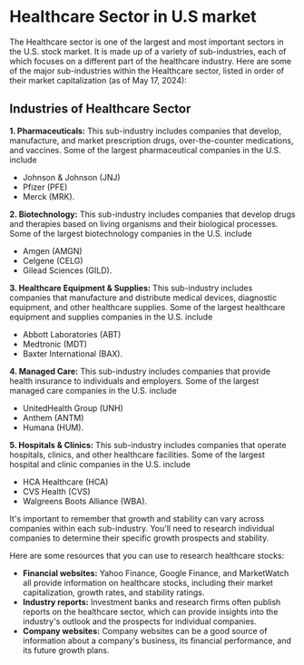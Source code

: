 # Healthcare Sector in U.S market

The Healthcare sector is one of the largest and most important sectors in the U.S. stock market. It is made up of a variety of sub-industries, each of which focuses on a different part of the healthcare industry. Here are some of the major sub-industries within the Healthcare sector, listed in order of their market capitalization (as of May 17, 2024):

## Industries of Healthcare Sector

**1. Pharmaceuticals:**
This sub-industry includes companies that develop, manufacture, and market prescription drugs, over-the-counter medications, and vaccines. Some of the largest pharmaceutical companies in the U.S. include
* Johnson & Johnson (JNJ)
* Pfizer (PFE)
* Merck (MRK).

**2. Biotechnology:**
This sub-industry includes companies that develop drugs and therapies based on living organisms and their biological processes. Some of the largest biotechnology companies in the U.S. include
* Amgen (AMGN)
* Celgene (CELG)
* Gilead Sciences (GILD).

**3. Healthcare Equipment & Supplies:**
This sub-industry includes companies that manufacture and distribute medical devices, diagnostic equipment, and other healthcare supplies. Some of the largest healthcare equipment and supplies companies in the U.S. include
* Abbott Laboratories (ABT)
* Medtronic (MDT)
* Baxter International (BAX).

**4. Managed Care:**
This sub-industry includes companies that provide health insurance to individuals and employers. Some of the largest managed care companies in the U.S. include
* UnitedHealth Group (UNH)
* Anthem (ANTM)
* Humana (HUM).

**5. Hospitals & Clinics:**
This sub-industry includes companies that operate hospitals, clinics, and other healthcare facilities. Some of the largest hospital and clinic companies in the U.S. include
* HCA Healthcare (HCA)
* CVS Health (CVS)
* Walgreens Boots Alliance (WBA).


It's important to remember that growth and stability can vary  across companies within each sub-industry. You'll need to research individual companies to determine their specific growth prospects and stability.

Here are some resources that you can use to research healthcare stocks:

* **Financial websites:** Yahoo Finance, Google Finance, and MarketWatch all provide information on healthcare stocks, including their market capitalization, growth rates, and stability ratings.
* **Industry reports:** Investment banks and research firms often publish reports on the healthcare sector, which can provide insights into the industry's outlook and the prospects for individual companies.
* **Company websites:** Company websites can be a good source of information about a company's business, its financial performance, and its future growth plans.
